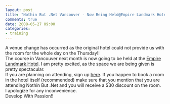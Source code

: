 ```yaml
---
layout: post
title: "Nothin But .Net Vancouver - Now Being Held@Empire Landmark Hotel"
comments: true
date: 2008-05-27 09:00
categories:
- training
---
```


A venue change has occurred as the original hotel could not provide us with the room for the whole day on the Thursday!!  
The course in Vancouver next month is now going to be held at the [Empire Landmark Hotel](http://www.empirelandmarkhotel.com/). I am pretty excited, as the space we are being given is pretty spectacular.  
If you are planning on attending, sign up [here](http://www.acteva.com/booking.cfm?bevaid=150218). If you happen to book a room in the hotel itself (recommended) make sure that you mention that you are attending Nothin But .Net and you will receive a $30 discount on the room.  
I apologize for any inconvenience.  
Develop With Passion!!




